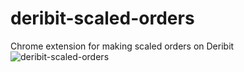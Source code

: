 # deribit-scaled-orders
Chrome extension for making scaled orders on Deribit
![deribit-scaled-orders](https://i.imgur.com/eC5LHZA.gif)
